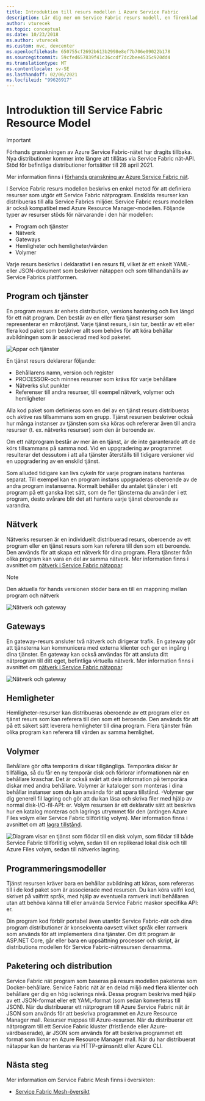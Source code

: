 ```yaml
---
title: Introduktion till resurs modellen i Azure Service Fabric
description: Lär dig mer om Service Fabric resurs modell, en förenklad metod för att definiera Service Fabric nätprogram.
author: vturecek
ms.topic: conceptual
ms.date: 10/23/2018
ms.author: vturecek
ms.custom: mvc, devcenter
ms.openlocfilehash: 650755cf2692b613b2998e8ef7b706e09022b178
ms.sourcegitcommit: 59cfed657839f41c36ccdf7dc2bee4535c920dd4
ms.translationtype: MT
ms.contentlocale: sv-SE
ms.lasthandoff: 02/06/2021
ms.locfileid: "99626917"
---
```

# <a name="introduction-to-service-fabric-resource-model"></a>Introduktion till Service Fabric Resource Model

> [!IMPORTANT]
> Förhands granskningen av Azure Service Fabric-nätet har dragits tillbaka. Nya distributioner kommer inte längre att tillåtas via Service Fabric nät-API. Stöd för befintliga distributioner fortsätter till 28 april 2021.
> 
> Mer information finns i [förhands granskning av Azure Service Fabric nät](https://azure.microsoft.com/updates/azure-service-fabric-mesh-preview-retirement/).

I Service Fabric resurs modellen beskrivs en enkel metod för att definiera resurser som utgör ett Service Fabric nätprogram. Enskilda resurser kan distribueras till alla Service Fabrics miljöer.  Service Fabric resurs modellen är också kompatibel med Azure Resource Manager-modellen. Följande typer av resurser stöds för närvarande i den här modellen:

- Program och tjänster
- Nätverk
- Gateways
- Hemligheter och hemligheter/värden
- Volymer

Varje resurs beskrivs i deklarativt i en resurs fil, vilket är ett enkelt YAML-eller JSON-dokument som beskriver nätappen och som tillhandahålls av Service Fabrics plattformen.

## <a name="applications-and-services"></a>Program och tjänster

En program resurs är enhets distribution, versions hantering och livs längd för ett nät program. Den består av en eller flera tjänst resurser som representerar en mikrotjänst. Varje tjänst resurs, i sin tur, består av ett eller flera kod paket som beskriver allt som behövs för att köra behållar avbildningen som är associerad med kod paketet.

![Appar och tjänster][Image1]

En tjänst resurs deklarerar följande:

- Behållarens namn, version och register
- PROCESSOR-och minnes resurser som krävs för varje behållare
- Nätverks slut punkter
- Referenser till andra resurser, till exempel nätverk, volymer och hemligheter 

Alla kod paket som definieras som en del av en tjänst resurs distribueras och aktive ras tillsammans som en grupp. Tjänst resursen beskriver också hur många instanser av tjänsten som ska köras och refererar även till andra resurser (t. ex. nätverks resurser) som den är beroende av.

Om ett nätprogram består av mer än en tjänst, är de inte garanterade att de körs tillsammans på samma nod. Vid en uppgradering av programmet resulterar det dessutom i att alla tjänster återställs till tidigare versioner vid en uppgradering av en enskild tjänst.

Som alluded tidigare kan livs cykeln för varje program instans hanteras separat. Till exempel kan en program instans uppgraderas oberoende av de andra program instanserna. Normalt behåller du antalet tjänster i ett program på ett ganska litet sätt, som de fler tjänsterna du använder i ett program, desto svårare blir det att hantera varje tjänst oberoende av varandra.

## <a name="networks"></a>Nätverk

Nätverks resursen är en individuellt distribuerad resurs, oberoende av ett program eller en tjänst resurs som kan referera till den som ett beroende. Den används för att skapa ett nätverk för dina program. Flera tjänster från olika program kan vara en del av samma nätverk.  Mer information finns i avsnittet om [nätverk i Service Fabric nätappar](service-fabric-mesh-networks-and-gateways.md).

> [!NOTE]
> Den aktuella för hands versionen stöder bara en till en mappning mellan program och nätverk

![Nätverk och gateway][Image2]

## <a name="gateways"></a>Gateways
En gateway-resurs ansluter två nätverk och dirigerar trafik.  En gateway gör att tjänsterna kan kommunicera med externa klienter och ger en ingång i dina tjänster.  En gateway kan också användas för att ansluta ditt nätprogram till ditt eget, befintliga virtuella nätverk. Mer information finns i avsnittet om [nätverk i Service Fabric nätappar](service-fabric-mesh-networks-and-gateways.md).

![Nätverk och gateway][Image2]

## <a name="secrets"></a>Hemligheter

Hemligheter-resurser kan distribueras oberoende av ett program eller en tjänst resurs som kan referera till den som ett beroende. Den används för att på ett säkert sätt leverera hemligheter till dina program. Flera tjänster från olika program kan referera till värden av samma hemlighet.

## <a name="volumes"></a>Volymer

Behållare gör ofta temporära diskar tillgängliga. Temporära diskar är tillfälliga, så du får en ny temporär disk och förlorar informationen när en behållare kraschar. Det är också svårt att dela information på temporära diskar med andra behållare. Volymer är kataloger som monteras i dina behållar instanser som du kan använda för att spara tillstånd. -Volymer ger dig generell fil lagring och gör att du kan läsa och skriva filer med hjälp av normal disk-I/O-fil-API: er. Volym resursen är ett deklarativ sätt att beskriva hur en katalog monteras och lagrings utrymmet för den (antingen Azure Files volym eller Service Fabric tillförlitlig volym).  Mer information finns i avsnittet om att [lagra tillstånd](service-fabric-mesh-storing-state.md#volumes).

![Diagram visar en tjänst som flödar till en disk volym, som flödar till både Service Fabric tillförlitlig volym, sedan till en replikerad lokal disk och till Azure Files volym, sedan till nätverks lagring.][Image3]

## <a name="programming-models"></a>Programmeringsmodeller
Tjänst resursen kräver bara en behållar avbildning att köras, som refereras till i de kod paket som är associerade med resursen. Du kan köra valfri kod, skrivet på valfritt språk, med hjälp av eventuella ramverk inuti behållaren utan att behöva känna till eller använda Service Fabric maskor specifika API: er. 

Din program kod förblir portabel även utanför Service Fabric-nät och dina program distributioner är konsekventa oavsett vilket språk eller ramverk som används för att implementera dina tjänster. Om ditt program är ASP.NET Core, går eller bara en uppsättning processer och skript, är distributions modellen för Service Fabric-nätresursen densamma. 

## <a name="packaging-and-deployment"></a>Paketering och distribution

Service Fabric nät program som baseras på resurs modellen paketeras som Docker-behållare.  Service Fabric nät är en delad miljö med flera klienter och behållare ger dig en hög isolerings nivå.  Dessa program beskrivs med hjälp av ett JSON-format eller ett YAML-format (som sedan konverteras till JSON). När du distribuerar ett nätprogram till Azure Service Fabric nät är JSON som används för att beskriva programmet en Azure Resource Manager mall. Resurser mappas till Azure-resurser.  När du distribuerar ett nätprogram till ett Service Fabric kluster (fristående eller Azure-värdbaserade), är JSON som används för att beskriva programmet ett format som liknar en Azure Resource Manager mall.  När du har distribuerat nätappar kan de hanteras via HTTP-gränssnitt eller Azure CLI. 


## <a name="next-steps"></a>Nästa steg 
Mer information om Service Fabric Mesh finns i översikten:
- [Service Fabric Mesh-översikt](service-fabric-mesh-overview.md)

[Image1]: media/service-fabric-mesh-service-fabric-resources/AppsAndServices.png
[Image2]: media/service-fabric-mesh-service-fabric-resources/NetworkAndGateway.png
[Image3]: media/service-fabric-mesh-service-fabric-resources/volumes.png
